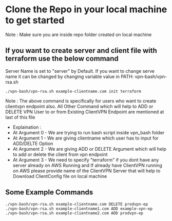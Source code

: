 # Clone the Repo in your local machine to get started
Note : Make sure you are inside repo folder created on local machine

## If you want to create server and client file with terraform use the below command
Server Name is set to "server" by Default. If you want to change serve name it can be changed by changing variable value in PATH: vpn-bash/vpn-rsa.sh
```
./vpn-bash/vpn-rsa.sh example-clientname.com init terraform
```
Note : The above command is specifically for users who want to create clientvpn endpoint also. All Other Command which will help to ADD or DELETE VPN User to or from Existing ClientVPN Endpoint are mentioned at last of this file
- Explaination : 
 - At Argument 0 - We are trying to run bash script inside vpn_bash folder
 - At Argument 1 - We are giving clientname which user has to input for ADD/DELTE Option
 - At Argument 2 - We are giving ADD or DELETE Argument which will help to add or delete the client from vpn endpoint
 - At Argument 3 - We need to specify "terraform" if you dont have any server already on AWS Running and If already have ClientVPN running on AWS                             please provide name of the ClientVPN Server that will help to Download ClientConfig file on local machine
## Some Example Commands
```
./vpn-bash/vpn-rsa.sh example-clientname.com DELETE prodvpn-ep
./vpn-bash/vpn-rsa.sh example-clientname1.com ADD example-vpn-ep
./vpn-bash/vpn-rsa.sh example-clientname2.com ADD prodvpn-ep
```
